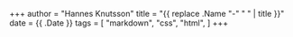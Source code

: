+++
author = "Hannes Knutsson"
title = "{{ replace .Name "-" " " | title }}"
date = {{ .Date }}
tags = [
    "markdown",
    "css",
    "html",
]
+++

